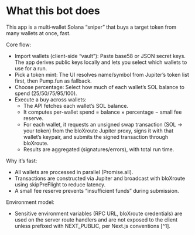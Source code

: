 # What this bot does

This app is a multi‑wallet Solana “sniper” that buys a target token from many wallets at once, fast.

Core flow:
- Import wallets (client-side “vault”): Paste base58 or JSON secret keys. The app derives public keys locally and lets you select which wallets to use for a run.
- Pick a token mint: The UI resolves name/symbol from Jupiter’s token list first, then Pump.fun as fallback.
- Choose percentage: Select how much of each wallet’s SOL balance to spend (25/50/75/95/100).
- Execute a buy across wallets:
  - The API fetches each wallet’s SOL balance.
  - It computes per-wallet spend = balance × percentage − small fee reserve.
  - For each wallet, it requests an unsigned swap transaction (SOL → your token) from the bloXroute Jupiter proxy, signs it with that wallet’s keypair, and submits the signed transaction through bloXroute.
  - Results are aggregated (signatures/errors), with total run time.

Why it’s fast:
- All wallets are processed in parallel (Promise.all).
- Transactions are constructed via Jupiter and broadcast with bloXroute using skipPreFlight to reduce latency.
- A small fee reserve prevents “insufficient funds” during submission.

Environment model:
- Sensitive environment variables (RPC URL, bloXroute credentials) are used on the server route handlers and are not exposed to the client unless prefixed with NEXT_PUBLIC, per Next.js conventions [^1].
